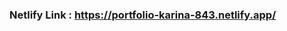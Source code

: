 <h3>Netlify Link : <a href="https://portfolio-karina-843.netlify.app/">https://portfolio-karina-843.netlify.app/</a></h3>